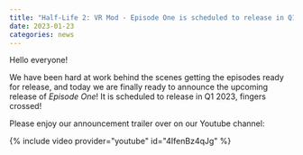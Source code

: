 ```yaml
---
title: "Half-Life 2: VR Mod - Episode One is scheduled to release in Q1 2023"
date: 2023-01-23
categories: news
---
```


Hello everyone!

We have been hard at work behind the scenes getting the episodes ready for release, and today we are finally ready to announce
the upcoming release of *Episode One*! It is scheduled to release in Q1 2023, fingers crossed!

Please enjoy our announcement trailer over on our Youtube channel:

{% include video provider="youtube" id="4IfenBz4qJg" %}
